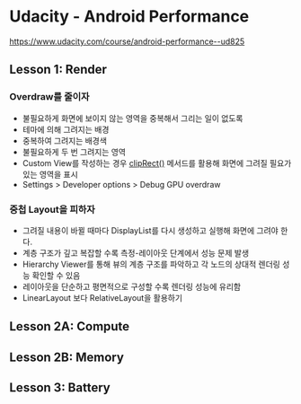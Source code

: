 # Udacity - Android Performance

https://www.udacity.com/course/android-performance--ud825

## Lesson 1: Render

### Overdraw를 줄이자

- 불필요하게 화면에 보이지 않는 영역을 중복해서 그리는 일이 없도록
- 테마에 의해 그려지는 배경
- 중복하여 그려지는 배경색
- 불필요하게 두 번 그려지는 영역
- Custom View를 작성하는 경우 [clipRect()](https://goo.gl/eSebwI) 메서드를 활용해 화면에 그려질 필요가 있는 영역을 표시
- Settings > Developer options > Debug GPU overdraw

### 중첩 Layout을 피하자

- 그려질 내용이 바뀔 때마다 DisplayList를 다시 생성하고 실행해 화면에 그려야 한다.
- 계층 구조가 깊고 복잡할 수록 측정-레이아웃 단계에서 성능 문제 발생
- Hierarchy Viewer를 통해 뷰의 계층 구조를 파악하고 각 노드의 상대적 렌더링 성능 확인할 수 있음
- 레이아웃을 단순하고 평면적으로 구성할 수록 렌더링 성능에 유리함
- LinearLayout 보다 RelativeLayout을 활용하기

## Lesson 2A: Compute

## Lesson 2B: Memory

## Lesson 3: Battery
